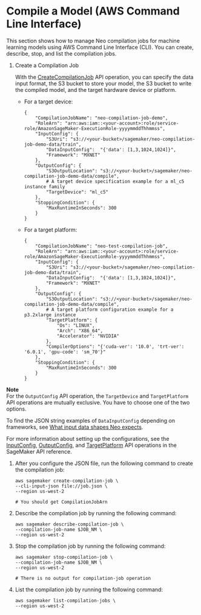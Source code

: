 # Compile a Model \(AWS Command Line Interface\)<a name="neo-job-compilation-cli"></a>

This section shows how to manage Neo compilation jobs for machine learning models using AWS Command Line Interface \(CLI\)\. You can create, describe, stop, and list the compilation jobs\. 

1. Create a Compilation Job

   With the [CreateCompilationJob](https://docs.aws.amazon.com/sagemaker/latest/APIReference/API_CreateCompilationJob.html) API operation, you can specify the data input format, the S3 bucket to store your model, the S3 bucket to write the compiled model, and the target hardware device or platform\.
   + For a target device:

     ```
     {
         "CompilationJobName": "neo-compilation-job-demo",
         "RoleArn": "arn:aws:iam::<your-account>:role/service-role/AmazonSageMaker-ExecutionRole-yyyymmddThhmmss",
         "InputConfig": {
             "S3Uri": "s3://<your-bucket>/sagemaker/neo-compilation-job-demo-data/train",
             "DataInputConfig":  "{'data': [1,3,1024,1024]}",
             "Framework": "MXNET"
         },
         "OutputConfig": {
             "S3OutputLocation": "s3://<your-bucket>/sagemaker/neo-compilation-job-demo-data/compile",
             # A target device specification example for a ml_c5 instance family
             "TargetDevice": "ml_c5"
         },
         "StoppingCondition": {
             "MaxRuntimeInSeconds": 300
         }
     }
     ```
   + For a target platform:

     ```
     {
         "CompilationJobName": "neo-test-compilation-job",
         "RoleArn": "arn:aws:iam::<your-account>:role/service-role/AmazonSageMaker-ExecutionRole-yyyymmddThhmmss",
         "InputConfig": {
             "S3Uri": "s3://<your-bucket>/sagemaker/neo-compilation-job-demo-data/train",
             "DataInputConfig":  "{'data': [1,3,1024,1024]}",
             "Framework": "MXNET"
         },
         "OutputConfig": {
             "S3OutputLocation": "s3://<your-bucket>/sagemaker/neo-compilation-job-demo-data/compile",
             # A target platform configuration example for a p3.2xlarge instance
             "TargetPlatform": {
                 "Os": "LINUX",
                 "Arch": "X86_64",
                 "Accelerator": "NVIDIA"
             },
             "CompilerOptions": "{'cuda-ver': '10.0', 'trt-ver': '6.0.1', 'gpu-code': 'sm_70'}"
         },
         "StoppingCondition": {
             "MaxRuntimeInSeconds": 300
         }
     }
     ```
**Note**  
For the `OutputConfig` API operation, the `TargetDevice` and `TargetPlatform` API operations are mutually exclusive\. You have to choose one of the two options\.

   To find the JSON string examples of `DataInputConfig` depending on frameworks, see [What input data shapes Neo expects](https://docs.aws.amazon.com/sagemaker/latest/dg/neo-troubleshooting.html#neo-troubleshooting-errors-preventing)\.

   For more information about setting up the configurations, see the [InputConfig](https://docs.aws.amazon.com/sagemaker/latest/APIReference/API_InputConfig.html), [OutputConfig](https://docs.aws.amazon.com/sagemaker/latest/APIReference/API_OutputConfig.html), and [TargetPlatform](https://docs.aws.amazon.com/sagemaker/latest/APIReference/API_TargetPlatform.html) API operations in the SageMaker API reference\.

1. After you configure the JSON file, run the following command to create the compilation job:

   ```
   aws sagemaker create-compilation-job \
   --cli-input-json file://job.json \
   --region us-west-2 
   
   # You should get CompilationJobArn
   ```

1. Describe the compilation job by running the following command:

   ```
   aws sagemaker describe-compilation-job \
   --compilation-job-name $JOB_NM \
   --region us-west-2
   ```

1. Stop the compilation job by running the following command:

   ```
   aws sagemaker stop-compilation-job \
   --compilation-job-name $JOB_NM \
   --region us-west-2
   
   # There is no output for compilation-job operation
   ```

1. List the compilation job by running the following command:

   ```
   aws sagemaker list-compilation-jobs \
   --region us-west-2
   ```